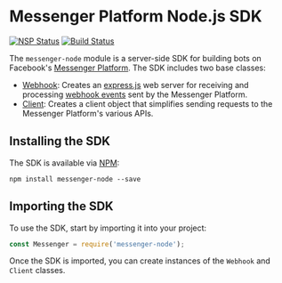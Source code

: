 # Messenger Platform Node.js SDK

[![NSP Status](https://nodesecurity.io/orgs/alex/projects/fe10e5f2-44d9-472f-924b-4615aa9c98bb/badge)](https://nodesecurity.io/orgs/alex/projects/fe10e5f2-44d9-472f-924b-4615aa9c98bb)  [![Build Status](https://travis-ci.org/amuramoto/messenger-node.svg?branch=master)](https://travis-ci.org/amuramoto/messenger-node)

The `messenger-node` module is a server-side SDK for building bots on Facebook's [Messenger Platform](https://developers.facebook.com/docs/messenger-platform/). The SDK includes two base classes:

- [Webhook](#webhook): Creates an [express.js](expressjs.com) web server for receiving and processing [webhook events](https://developers.facebook.com/docs/messenger-platform/webhook) sent by the Messenger Platform.
- [Client](#creating-a-client-instance): Creates a client object that simplifies sending requests to the Messenger Platform's various APIs.

## Installing the SDK

The SDK is available via [NPM](https://www.npmjs.com/package/messenger-node):

```
npm install messenger-node --save
```


## Importing the SDK

To use the SDK, start by importing it into your project:

```js
const Messenger = require('messenger-node');
```

Once the SDK is imported, you can create instances of the `Webhook` and `Client` classes.
